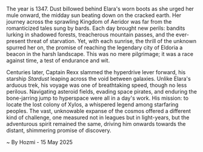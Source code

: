 
The year is 1347.  Dust billowed behind Elara's worn boots as she urged her mule onward, the midday sun beating down on the cracked earth.  Her journey across the sprawling Kingdom of Aeridor was far from the romanticized tales sung by bards.  Each day brought new perils: bandits lurking in shadowed forests, treacherous mountain passes, and the ever-present threat of starvation.  Yet, with each sunrise, the thrill of the unknown spurred her on, the promise of reaching the legendary city of Eldoria a beacon in the harsh landscape.  This was no mere pilgrimage; it was a race against time, a test of endurance and wit.

Centuries later, Captain Rexx slammed the hyperdrive lever forward, his starship *Stardust* leaping across the void between galaxies.  Unlike Elara's arduous trek, his voyage was one of breathtaking speed, though no less perilous.  Navigating asteroid fields, evading space pirates, and enduring the bone-jarring jump to hyperspace were all in a day's work.  His mission: to locate the lost colony of Xylos, a whispered legend among starfaring peoples. The vast, unknowable expanse of the cosmos offered a different kind of challenge, one measured not in leagues but in light-years, but the adventurous spirit remained the same, driving him onwards towards the distant, shimmering promise of discovery.

~ By Hozmi - 15 May 2025

